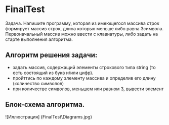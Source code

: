 # FinalTest
Задача. Напишите программу, которая из имеющегося массива строк формирует массив строк, длина которых меньше либо 
равна 3символа. Первоначальный массив можно ввести с клавиатуры, либо задать на старте выполнения алгоритма.

## Алгоритм решения задачи: 

* задать массив, содержащий элементы строкового типа string (то есть состоящий из букв и/или цифр). 
* пройттись по каждому элементу массива и определив его длину (количество символов)
* при количестве символов, меньшем или равном 3, вывести элемент

## Блок-схема алгоритма.
![Иллюстрация] (FinalTest\Diagrams.jpg)




